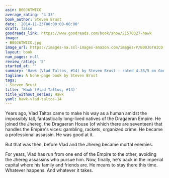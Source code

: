 ```yaml
---
asin: B00J6TWICO
average_rating: '4.33'
book_author: Steven Brust
date: '2014-11-23T00:00:00-08:00'
draft: false
goodreads_link: https://www.goodreads.com/book/show/21570327-hawk
image:
- B00J6TWICO.jpg
image_url: https://images-na.ssl-images-amazon.com/images/P/B00J6TWICO.01._SCLZZZZZZZ.jpg
layout: book
num_pages: null
review_rating: '5'
started_at: ''
summary: 'Hawk (Vlad Taltos, #14) by Steven Brust - rated 4.33/5 on Goodreads'
tagline: A None-page book by Steven Brust
tags:
- Steven Brust
title: 'Hawk (Vlad Taltos, #14)'
title_without_series: Hawk
yaml: hawk-vlad-taltos-14
---
```


<p>Years ago, Vlad Taltos came to make his way as a human amidst the impossibly tall, fantastically long-lived natives of the Dragaeran Empire. He joined the Jhereg, the Dragaeran House (of which there are seventeen) that handles the Empire's vices: gambling, rackets, organized crime. He became a professional assassin. He was good at it.</p><p>But that was then, before Vlad and the Jhereg became mortal enemies.</p><p>For years, Vlad has run from one end of the Empire to the other, avoiding the Jhereg assassins who pursue him. Now, finally, he's back in the imperial capital where his family and friends are. He means to stay there this time. Whatever happens. And whatever it takes.</p>